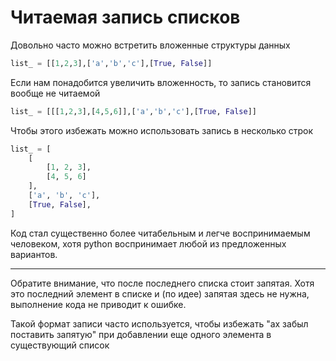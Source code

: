 # Читаемая запись списков 

Довольно часто можно встретить вложенные структуры данных

```python
list_ = [[1,2,3],['a','b','c'],[True, False]]
```

Если нам понадобится увеличить вложенность, то запись становится вообще не читаемой

```python
list_ = [[[1,2,3],[4,5,6]],['a','b','c'],[True, False]]
```

Чтобы этого избежать можно использовать запись в несколько строк

```python
list_ = [
    [
        [1, 2, 3],
        [4, 5, 6]
    ],
    ['a', 'b', 'c'],
    [True, False],
]
```

Код стал существенно более читабельным и легче воспринимаемым человеком, хотя python воспринимает любой из предложенных вариантов.
***
Обратите внимание, что после последнего списка стоит запятая. Хотя это последний элемент в списке и (по идее) запятая здесь не нужна, выполнение кода не приводит к ошибке.

Такой формат записи часто используется, чтобы избежать "ах забыл поставить запятую" при добавлении еще одного элемента в существующий список